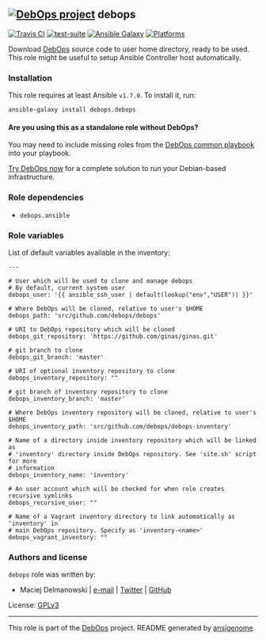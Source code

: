 
## [![DebOps project](http://debops.org/images/debops-small.png)](http://debops.org) debops



[![Travis CI](http://img.shields.io/travis/debops/ansible-debops.svg?style=flat)](http://travis-ci.org/debops/ansible-debops) [![test-suite](http://img.shields.io/badge/test--suite-ansible--debops-blue.svg?style=flat)](https://github.com/debops/test-suite/tree/master/ansible-debops/)  [![Ansible Galaxy](http://img.shields.io/badge/galaxy-debops.debops-660198.svg?style=flat)](https://galaxy.ansible.com/list#/roles/1557) [![Platforms](http://img.shields.io/badge/platforms-debian%20|%20ubuntu-lightgrey.svg?style=flat)](#)






Download [DebOps](http://debops.org/) source code to user home directory,
ready to be used. This role might be useful to setup Ansible Controller
host automatically.





### Installation

This role requires at least Ansible `v1.7.0`. To install it, run:

    ansible-galaxy install debops.debops

#### Are you using this as a standalone role without DebOps?

You may need to include missing roles from the [DebOps common
playbook](https://github.com/debops/debops-playbooks/blob/master/playbooks/common.yml)
into your playbook.

[Try DebOps now](https://github.com/debops/debops) for a complete solution to run your Debian-based infrastructure.





### Role dependencies

- `debops.ansible`





### Role variables

List of default variables available in the inventory:

    ---
    
    # User which will be used to clone and manage debops
    # By default, current system user
    debops_user: '{{ ansible_ssh_user | default(lookup("env","USER")) }}'
    
    # Where DebOps will be cloned, relative to user's $HOME
    debops_path: 'src/github.com/debops/debops'
    
    # URI to DebOps repository which will be cloned
    debops_git_repository: 'https://github.com/ginas/ginas.git'
    
    # git branch to clone
    debops_git_branch: 'master'
    
    # URI of optional inventory repository to clone
    debops_inventory_repository: ""
    
    # git branch of inventory repository to clone
    debops_inventory_branch: 'master'
    
    # Where DebOps inventory repository will be cloned, relative to user's $HOME
    debops_inventory_path: 'src/github.com/debops/debops-inventory'
    
    # Name of a directory inside inventory repository which will be linked as
    # 'inventory' directory inside DebOps repository. See 'site.sh' script for more
    # information
    debops_inventory_name: 'inventory'
    
    # An user account which will be checked for when role creates recursive symlinks
    debops_recursive_user: ""
    
    # Name of a Vagrant inventory directory to link automatically as 'inventory' in
    # main DebOps repository. Specify as 'inventory-<name>'
    debops_vagrant_inventory: ""









### Authors and license

`debops` role was written by:

- Maciej Delmanowski | [e-mail](mailto:drybjed@gmail.com) | [Twitter](https://twitter.com/drybjed) | [GitHub](https://github.com/drybjed)

License: [GPLv3](https://tldrlegal.com/license/gnu-general-public-license-v3-%28gpl-3%29)



***

This role is part of the [DebOps](http://debops.org/) project. README generated by [ansigenome](https://github.com/nickjj/ansigenome/).
